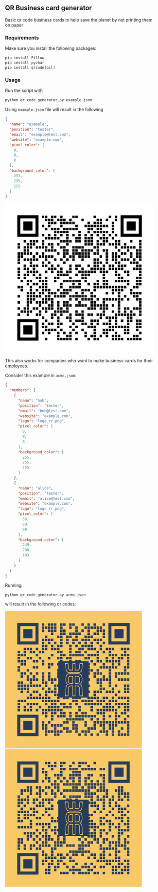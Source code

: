 ## QR Business card generator

Basic qr code business cards to help save the planet by not printing them on paper

### Requirements

Make sure you install the following packages:

```
pip install Pillow
pip install pyzbar
pip install qrcode[pil]
```

### Usage
Run the script with
```bash
python qr_code_generator.py example.json
```

Using `example.json` file will result in the following
```json
{
  "name": "example",
  "position": "tester",
  "email": "example@test.com",
  "website": "example.com",
  "pixel_color": [
    0,
    0,
    0
  ],
  "background_color": [
    255,
    255,
    255
  ]
}
```
![example card](example.png)

This also works for companies who want to make business cards for their employees.

Consider this example in `acme.json`:
```json
{
  "members": [
    {
      "name": "bob",
      "position": "tester",
      "email": "bob@test.com",
      "website": "example.com",
      "logo": "logo_rr.png",
      "pixel_color": [
        0,
        0,
        0
      ],
      "background_color": [
        255,
        255,
        255
      ]
    },
    {
      "name": "alice",
      "position": "tester",
      "email": "alice@test.com",
      "website": "example.com",
      "logo": "logo_rr.png",
      "pixel_color": [
        38,
        60,
        90
      ],
      "background_color": [
        249,
        200,
        103
      ]
    }
  ]
}
```

Running 
```bash
python qr_code_generator.py acme.json
``` 
will result in the following qr codes:


![example card](alice.png)
![example card](bob.png)



